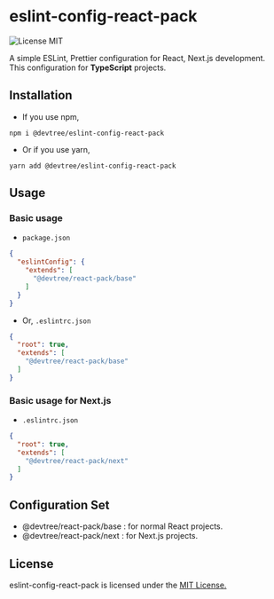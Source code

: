 # eslint-config-react-pack

<p align="center">

  ![License MIT](https://img.shields.io/github/license/tetritz/devtree?style=for-the-badge)

</p>

A simple ESLint, Prettier configuration for React, Next.js development.\
This configuration for <b>TypeScript</b> projects.

## Installation
- If you use npm,
```shell script
npm i @devtree/eslint-config-react-pack
```

- Or if you use yarn,
```shell script
yarn add @devtree/eslint-config-react-pack
```

## Usage

### Basic usage
- `package.json`
```json
{
  "eslintConfig": {
    "extends": [
      "@devtree/react-pack/base"
    ]
  }
} 
```

- Or, `.eslintrc.json`
```json
{
  "root": true,
  "extends": [
    "@devtree/react-pack/base"
  ]
}
```

### Basic usage for Next.js
- `.eslintrc.json`
```json
{
  "root": true,
  "extends": [
    "@devtree/react-pack/next"
  ]
}
```

## Configuration Set

- @devtree/react-pack/base : for normal React projects.
- @devtree/react-pack/next : for Next.js projects.

## License

eslint-config-react-pack is licensed under the [MIT License.](https://github.com/tetritz/devtree/blob/main/LICENSE)
